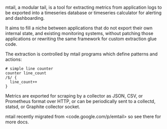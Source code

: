 mtail, a modular tail, is a tool for extracting metrics from application logs to be exported into a timeseries database or timeseries calculator for alerting and dashboarding.

It aims to fill a niche between applications that do not export their own internal state, and existing monitoring systems, without patching those applications or rewriting the same framework for custom extraction glue code.

The extraction is controlled by mtail programs which define patterns and actions:

    # simple line counter
    counter line_count
    /$/ {
      line_count++
    }

Metrics are exported for scraping by a collector as JSON, CSV, or Prometheus format over HTTP, or can be periodically sent to a collectd, statsd, or Graphite collector socket.

mtail recently migrated from <code.google.com/p/emtail> so see there for more docs.
